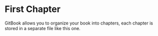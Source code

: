 # First Chapter

GitBook allows you to organize your book into chapters, each chapter is stored in a separate file like this one.
